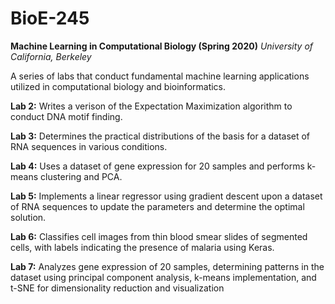 # BioE-245
**Machine Learning in Computational Biology (Spring 2020)**
*University of California, Berkeley*

A series of labs that conduct fundamental machine learning applications utilized in computational biology and bioinformatics.

**Lab 2:** Writes a verison of the Expectation Maximization algorithm to conduct DNA motif finding.

**Lab 3:** Determines the practical distributions of the basis for a dataset of RNA sequences in various conditions.

**Lab 4:** Uses a dataset of gene expression for 20 samples and performs k-means clustering and PCA.

**Lab 5:** Implements a linear regressor using gradient descent upon a dataset of RNA sequences to update the parameters and determine the optimal solution.

**Lab 6:** Classifies cell images from thin blood smear slides of segmented cells, with labels indicating the presence of malaria using Keras.

**Lab 7:** Analyzes gene expression of 20 samples, determining patterns in the dataset using principal component analysis, k-means implementation, and t-SNE for dimensionality reduction and visualization

